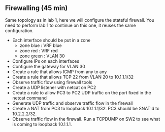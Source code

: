 ## Firewalling (45 min)

Same topology as in lab 1, here we will configure the stateful firewall.
You need to perform lab 1 to continue on this one, it reuses the same configuration.

- Each interface should be put in a zone
   - zone blue : VRF blue
   - zone red : VRF red
   - zone green : VLAN 30
- Configure IPs on each interfaces
- Configure the gateway for VLAN 30
- Create a rule that allows ICMP from any to any
- Create a rule that allows TCP 22 from VLAN 20 to 10.1.1.1/32
- Observe traffic flow using firewall tools
- Create a UDP listener with netcat on PC2
- Create a rule to allow PC3 to PC2 UDP traffic on the port fixed in the netcat command
- Generate UDP traffic and observe traffic flow in the firewall
- Create a NAT from PC3 to loopback 10.1.1.1/32. PC3 should be SNAT'd to 10.2.2.2/32.
- Observe traffic flow in the firewall. Run a TCPDUMP on SW2 to see what is coming to loopback 10.1.1.1.
